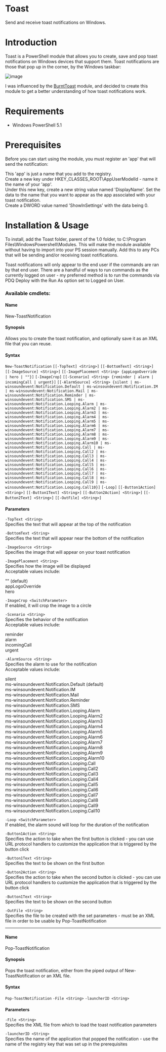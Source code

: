# Toast
Send and receive toast notifications on Windows.

Introduction
============
Toast is a PowerShell module that allows you to create, save and pop toast notifications on Windows devices that support them. Toast notifications are those that pop up in the corner, by the Windows taskbar:

![image](https://github.com/cannnoeli/Toast/assets/81331851/323b7797-1774-4828-8744-0c76f44347f7)

I was influenced by the [BurntToast](https://github.com/Windos/BurntToast) module, and decided to create this module to get a better understanding of how toast notifications work.

Requirements
============
- Windows PowerShell 5.1

Prerequisites
=====================
Before you can start using the module, you must register an 'app' that will send the notification:

This 'app' is just a name that you add to the registry.  
Create a new key under HKEY_CLASSES_ROOT\AppUserModelId - name it the name of your 'app'.  
Under this new key, create a new string value named 'DisplayName'. Set the data to the name that you want to appear as the app associated with your toast notification.  
Create a DWORD value named 'ShowInSettings' with the data being 0.

Installation & Usage
====================
To install, add the Toast folder, parent of the 1.0 folder, to C:\Program Files\WindowsPowershell\Modules\. This will make the module available without having to import into your PS session manually. Add this to any PCs that will be sending and/or receiving toast notifications.

Toast notifications will only appear to the end user if the commands are ran by that end user. There are a handful of ways to run commands as the currently logged on user - my preferred method is to run the commands via PDQ Deploy with the Run As option set to Logged on User.

<h3>Available cmdlets:</h3>

<h4>Name</h4>
New-ToastNotification  

<h4>Synopsis</h4>
Allows you to create the toast notification, and optionally save it as an XML file that you can reuse.  

<h4>Syntax</h4>
<code>New-ToastNotification</code> <code>[[-TopText] &lt;String&gt;]</code> <code>[[-BottomText] &lt;String&gt;]</code> <code>[[-ImageSource] &lt;String&gt;]</code> <code>[[-ImagePlacement &lt;String&gt; {appLogoOverride | hero | ""}]</code> <code>[-ImageCrop]</code> <code>[[-Scenario] &lt;String&gt; {reminder | alarm | incomingCall | urgent}]</code> <code>[[-AlarmSource] &lt;String&gt; {silent | ms-winsoundevent:Notification.Default | ms-winsoundevent:Notification.IM | ms-winsoundevent:Notification.Mail | ms-winsoundevent:Notification.Reminder | ms-winsoundevent:Notification.SMS | ms-winsoundevent:Notification.Looping.Alarm | ms-winsoundevent:Notification.Looping.Alarm2 | ms-winsoundevent:Notification.Looping.Alarm3 | ms-winsoundevent:Notification.Looping.Alarm4 | ms-winsoundevent:Notification.Looping.Alarm5 | ms-winsoundevent:Notification.Looping.Alarm6 | ms-winsoundevent:Notification.Looping.Alarm7 | ms-winsoundevent:Notification.Looping.Alarm8 | ms-winsoundevent:Notification.Looping.Alarm9 | ms-winsoundevent:Notification.Looping.Alarm10 | ms-winsoundevent:Notification.Looping.Call | ms-winsoundevent:Notification.Looping.Call2 | ms-winsoundevent:Notification.Looping.Call3 | ms-winsoundevent:Notification.Looping.Call4 | ms-winsoundevent:Notification.Looping.Call5 | ms-winsoundevent:Notification.Looping.Call6 | ms-winsoundevent:Notification.Looping.Call7 | ms-winsoundevent:Notification.Looping.Call8 | ms-winsoundevent:Notification.Looping.Call9 | ms-winsoundevent:Notification.Looping.Call10}]</code> <code>[-Loop]</code> <code>[[-Button1Action] &lt;String&gt;]</code> <code>[[-Button1Text] &lt;String&gt;]</code> <code>[[-Button2Action] &lt;String&gt;]</code> <code>[[-Button2Text] &lt;String&gt;]</code> <code>[[-OutFile] &lt;String&gt;]</code>

<h4>Parameters</h4>

<code>-TopText &lt;String&gt;</code>  
Specifies the text that will appear at the top of the notification

<code>-BottomText &lt;String&gt;</code>  
Specifies the text that will appear near the bottom of the notification

<code>-ImageSource &lt;String&gt;</code>  
Specifies the image that will appear on your toast notification

<code>-ImagePlacement &lt;String&gt;</code>  
Specifies how the image will be displayed  
Acceptable values include:  

"" (default)  
appLogoOverride  
hero

<code>-ImageCrop &lt;SwitchParameter&gt;</code>  
If enabled, it will crop the image to a circle

<code>-Scenario &lt;String&gt;</code>  
Specifies the behavior of the notification  
Acceptable values include:  

reminder  
alarm  
incomingCall  
urgent

<code>-AlarmSource &lt;String&gt;</code>  
Specifies the alarm to use for the notification  
Acceptable values include:  

silent  
ms-winsoundevent:Notification.Default (default)  
ms-winsoundevent:Notification.IM  
ms-winsoundevent:Notification.Mail  
ms-winsoundevent:Notification.Reminder  
ms-winsoundevent:Notification.SMS  
ms-winsoundevent:Notification.Looping.Alarm  
ms-winsoundevent:Notification.Looping.Alarm2  
ms-winsoundevent:Notification.Looping.Alarm3  
ms-winsoundevent:Notification.Looping.Alarm4  
ms-winsoundevent:Notification.Looping.Alarm5  
ms-winsoundevent:Notification.Looping.Alarm6  
ms-winsoundevent:Notification.Looping.Alarm7  
ms-winsoundevent:Notification.Looping.Alarm8  
ms-winsoundevent:Notification.Looping.Alarm9  
ms-winsoundevent:Notification.Looping.Alarm10  
ms-winsoundevent:Notification.Looping.Call  
ms-winsoundevent:Notification.Looping.Call2  
ms-winsoundevent:Notification.Looping.Call3  
ms-winsoundevent:Notification.Looping.Call4  
ms-winsoundevent:Notification.Looping.Call5  
ms-winsoundevent:Notification.Looping.Call6  
ms-winsoundevent:Notification.Looping.Call7  
ms-winsoundevent:Notification.Looping.Call8  
ms-winsoundevent:Notification.Looping.Call9  
ms-winsoundevent:Notification.Looping.Call10

<code>-Loop &lt;SwitchParameter&gt;</code>  
If enabled, the alarm sound will loop for the duration of the notification

<code>-Button1Action &lt;String&gt;</code>  
Specifies the action to take when the first button is clicked - you can use URL protocol handlers to customize the application that is triggered by the button click

<code>-Button1Text &lt;String&gt;</code>  
Specifies the text to be shown on the first button

<code>-Button2Action &lt;String&gt;</code>  
Specifies the action to take when the second button is clicked - you can use URL protocol handlers to customize the application that is triggered by the button click

<code>-Button1Text &lt;String&gt;</code>  
Specifies the text to be shown on the second button

<code>-OutFile &lt;String&gt;</code>  
Specifies the file to be created with the set parameters - must be an XML file in order to be usable by Pop-ToastNotification

<hr>

<h4>Name</h4>
Pop-ToastNotification

<h4>Synopsis</h4>
Pops the toast notification, either from the piped output of New-ToastNotification or an XML file.

<h4>Syntax</h4>
<code>Pop-ToastNotification</code> <code>-File &lt;String&gt;</code> <code>-launcherID &lt;String&gt;</code>

<h4>Parameters</h4>

<code>-File &lt;String&gt;</code>  
Specifies the XML file from which to load the toast notification parameters

<code>-launcherID &lt;String&gt;</code>  
Specifies the name of the application that popped the notification - use the name of the registry key that was set up in the prerequisites
